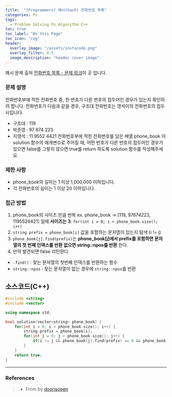 ```yaml
---
title:  "[Programmers] 해시(hash) 전화번호 목록"
categories: Ps
tags:
  - Problem Solving Ps Algorithm C++
toc: true
toc_label: "On this Page"
toc_icon: "cog"
header:
  overlay_image: "/assets/instacode.png"
  overlay_filter: 0.5
  image_description: "header cover image"
---
```




해시 문제 출처 [전화번호 목록 - 문제 링크](https://programmers.co.kr/learn/courses/30/lessons/42577)이 곳 입니다.


### 문제 설명
전화번호부에 적힌 전화번호 중, 한 번호가 다른 번호의 접두어인 경우가 있는지 확인하려 합니다.
전화번호가 다음과 같을 경우, 구조대 전화번호는 영석이의 전화번호의 접두사입니다.

* 구조대 : 119
* 박준영 : 97 674 223
* 지영석 : 11 9552 4421
전화번호부에 적힌 전화번호를 담은 배열 phone_book 이 solution 함수의 매개변수로 주어질 때, 어떤 번호가 다른 번호의 접두어인 경우가 있으면 false를 그렇지 않으면 true를 return 하도록 solution 함수를 작성해주세요.

### 제한 사항
* phone_book의 길이는 1 이상 1,000,000 이하입니다.
* 각 전화번호의 길이는 1 이상 20 이하입니다.

### 접근 방법

1. phone_book의 사이즈 만큼 반복 ex. phone_book -> [119, 97674223, 1195524421] 일때 __사이즈는 3__: `for(int i = 0; i < phone_book.size(); i++)`
2. `string prefix = phone_book[i]` 값을 포함하는 문자열이 있는지 탐색 (i != j)
3. `phone_book[j].find(prefix)`는 __phone_book[j]에서 prefix를 포함하면 문자열의 첫 번째 인덱스를 반환 없으면 string::npos를 반환__ 한다.
4. 만약 발견되면 false 리턴한다

* `.find()` : 찾는 문자열의 첫번째 인덱스를 반환하는 함수
* `string::npos` : 찾는 문자열이 없는 경우에 `string::npos`를 반환


## 소스코드(C++)
``` c++
#include <string>
#include <vector>

using namespace std;

bool solution(vector<string> phone_book) {
    for(int i = 0; i < phone_book.size(); i++) {
        string prefix = phone_book[i];
        for(int j = 0; j < phone_book.size(); j++) {
            if(i != j && phone_book[j].find(prefix) == 0 && phone_book[j].find(prefix) != string::npos) return false;
        }
    }
    return true;
}
```

<hr />

### References
> * From by [doorisopen](https://doorisopen.github.io/)
